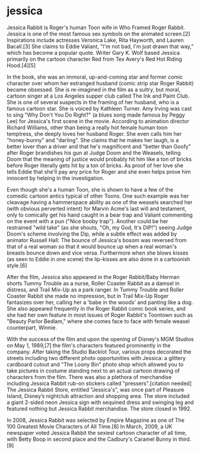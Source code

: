 # jessica
Jessica Rabbit is Roger's human Toon wife in Who Framed Roger Rabbit. Jessica is one of the most famous sex symbols on the animated screen.[2] Inspirations include actresses Veronica Lake, Rita Hayworth, and Lauren Bacall.[3] She claims to Eddie Valiant, "I'm not bad, I'm just drawn that way," which has become a popular quote. Writer Gary K. Wolf based Jessica primarily on the cartoon character Red from Tex Avery's Red Hot Riding Hood.[4][5]

In the book, she was an immoral, up-and-coming star and former comic character over whom her estranged husband (comic strip star Roger Rabbit) became obsessed. She is re-imagined in the film as a sultry, but moral, cartoon singer at a Los Angeles supper club called The Ink and Paint Club. She is one of several suspects in the framing of her husband, who is a famous cartoon star. She is voiced by Kathleen Turner. Amy Irving was cast to sing "Why Don't You Do Right?" (a blues song made famous by Peggy Lee) for Jessica's first scene in the movie. According to animation director Richard Williams, other than being a really hot female human toon temptress, she deeply loves her husband Roger. She even calls him her "honey-bunny" and "darling". She claims that he makes her laugh, is a better lover than a driver and that he's magnificent and "better than Goofy" after Roger brandishes his gun at Judge Doom and the Weasels, telling Doom that the meaning of justice would probably hit him like a ton of bricks before Roger literally gets hit by a ton of bricks. As proof of her love she tells Eddie that she'll pay any price for Roger and she even helps prove him innocent by helping in the investigation.

Even though she's a human Toon, she is shown to have a few of the comedic cartoon antics typical of other Toons. One such example was her cleavage having a hammerspace ability as one of the weasels searched her (with obvious perverted intent) for Marvin Acme's last will and testament, only to comically get his hand caught in a bear trap and Valiant commenting on the event with a pun ("Nice booby trap"). Another could be her restrained "wild take" (as she shouts, "Oh, my God, It's DIP!") seeing Judge Doom's scheme involving the Dip, while a subtle effect was added by animator Russell Hall: The bounce of Jessica's bosom was reversed from that of a real woman so that it would bounce up when a real woman's breasts bounce down and vice versa. Furthermore when she blows kisses (as seen to Eddie in one scene) the lip-kisses are also done in a cartoonish style.[6]

After the film, Jessica also appeared in the Roger Rabbit/Baby Herman shorts Tummy Trouble as a nurse, Roller Coaster Rabbit as a damsel in distress, and Trail Mix-Up as a park ranger. In Tummy Trouble and Roller Coaster Rabbit she made no impression, but in Trail Mix-Up Roger fantasizes over her, calling her a 'babe in the woods' and panting like a dog. She also appeared frequently in the Roger Rabbit comic book series, and she had her own feature in most issues of Roger Rabbit's Toontown such as "Beauty Parlor Bedlam," where she comes face to face with female weasel counterpart, Winnie.

With the success of the film and upon the opening of Disney's MGM Studios on May 1, 1989,[7] the film's characters featured prominently in the company. After taking the Studio Backlot Tour, various props decorated the streets including two different photo opportunities with Jessica: a glittery cardboard cutout and "The Loony Bin" photo shop which allowed you to take pictures in costume standing next to an actual cartoon drawing of characters from the film. There was also a plethora of merchandise including Jessica Rabbit rub-on stickers called "pressers".[citation needed] The Jessica Rabbit Store, entitled "Jessica's", was once part of Pleasure Island, Disney’s nightclub attraction and shopping area. The store included a giant 2-sided neon Jessica sign with sequined dress and swinging leg and featured nothing but Jessica Rabbit merchandise. The store closed in 1992.

In 2008, Jessica Rabbit was selected by Empire Magazine as one of The 100 Greatest Movie Characters of All Time.[8] In March, 2009, a UK newspaper voted Jessica Rabbit the sexiest cartoon character of all time, with Betty Boop in second place and the Cadbury's Caramel Bunny in third.[9]
